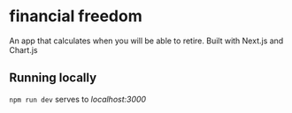 # financial freedom

An app that calculates when you will be able to retire.
Built with Next.js and Chart.js

## Running locally
`npm run dev` serves to *localhost:3000*
